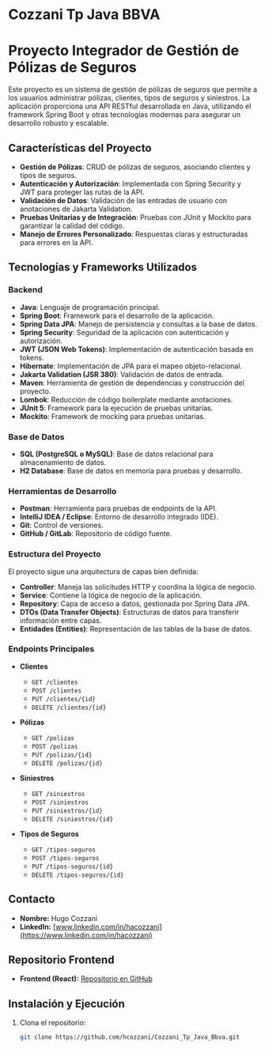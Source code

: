 # Cozzani Tp Java BBVA

# Proyecto Integrador de Gestión de Pólizas de Seguros

Este proyecto es un sistema de gestión de pólizas de seguros que permite a los usuarios administrar pólizas, clientes, tipos de seguros y siniestros. La aplicación proporciona una API RESTful desarrollada en Java, utilizando el framework Spring Boot y otras tecnologías modernas para asegurar un desarrollo robusto y escalable.

## Características del Proyecto

- **Gestión de Pólizas**: CRUD de pólizas de seguros, asociando clientes y tipos de seguros.
- **Autenticación y Autorización**: Implementada con Spring Security y JWT para proteger las rutas de la API.
- **Validación de Datos**: Validación de las entradas de usuario con anotaciones de Jakarta Validation.
- **Pruebas Unitarias y de Integración**: Pruebas con JUnit y Mockito para garantizar la calidad del código.
- **Manejo de Errores Personalizado**: Respuestas claras y estructuradas para errores en la API.

## Tecnologías y Frameworks Utilizados

### Backend
- **Java**: Lenguaje de programación principal.
- **Spring Boot**: Framework para el desarrollo de la aplicación.
- **Spring Data JPA**: Manejo de persistencia y consultas a la base de datos.
- **Spring Security**: Seguridad de la aplicación con autenticación y autorización.
- **JWT (JSON Web Tokens)**: Implementación de autenticación basada en tokens.
- **Hibernate**: Implementación de JPA para el mapeo objeto-relacional.
- **Jakarta Validation (JSR 380)**: Validación de datos de entrada.
- **Maven**: Herramienta de gestión de dependencias y construcción del proyecto.
- **Lombok**: Reducción de código boilerplate mediante anotaciones.
- **JUnit 5**: Framework para la ejecución de pruebas unitarias.
- **Mockito**: Framework de mocking para pruebas unitarias.

### Base de Datos
- **SQL (PostgreSQL o MySQL)**: Base de datos relacional para almacenamiento de datos.
- **H2 Database**: Base de datos en memoria para pruebas y desarrollo.

### Herramientas de Desarrollo
- **Postman**: Herramienta para pruebas de endpoints de la API.
- **IntelliJ IDEA / Eclipse**: Entorno de desarrollo integrado (IDE).
- **Git**: Control de versiones.
- **GitHub / GitLab**: Repositorio de código fuente.

### Estructura del Proyecto
El proyecto sigue una arquitectura de capas bien definida:
- **Controller**: Maneja las solicitudes HTTP y coordina la lógica de negocio.
- **Service**: Contiene la lógica de negocio de la aplicación.
- **Repository**: Capa de acceso a datos, gestionada por Spring Data JPA.
- **DTOs (Data Transfer Objects)**: Estructuras de datos para transferir información entre capas.
- **Entidades (Entities)**: Representación de las tablas de la base de datos.

### Endpoints Principales
- **Clientes**
  - `GET /clientes`
  - `POST /clientes`
  - `PUT /clientes/{id}`
  - `DELETE /clientes/{id}`

- **Pólizas**
  - `GET /polizas`
  - `POST /polizas`
  - `PUT /polizas/{id}`
  - `DELETE /polizas/{id}`

- **Siniestros**
  - `GET /siniestros`
  - `POST /siniestros`
  - `PUT /siniestros/{id}`
  - `DELETE /siniestros/{id}`

- **Tipos de Seguros**
  - `GET /tipos-seguros`
  - `POST /tipos-seguros`
  - `PUT /tipos-seguros/{id}`
  - `DELETE /tipos-seguros/{id}`

## Contacto

- **Nombre:** Hugo Cozzani
- **LinkedIn:** [www.linkedin.com/in/hacozzani](https://www.linkedin.com/in/hacozzani)

## Repositorio Frontend

- **Frontend (React):** [Repositorio en GitHub](https://github.com/hcozzani/Cozzani_Tp_React_Bbva)

## Instalación y Ejecución

1. Clona el repositorio:
   ```bash
   git clone https://github.com/hcozzani/Cozzani_Tp_Java_Bbva.git
